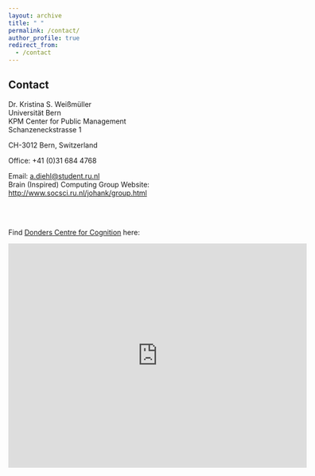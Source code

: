 ```yaml
---
layout: archive
title: " "
permalink: /contact/
author_profile: true
redirect_from:
  - /contact
---
```






Contact
--------
Dr. Kristina S. Weißmüller <br>
Universität Bern <br>
KPM Center for Public Management <br>
Schanzeneckstrasse 1 <br>

CH-3012 Bern, Switzerland

Office: +41 (0)31 684 4768


Email: <a href="mailto:a.diehl@student.ru.nl">a.diehl@student.ru.nl</a>
<br>
Brain (Inspired) Computing Group Website: <a href="http://www.socsci.ru.nl/johank/group.html">http://www.socsci.ru.nl/johank/group.html</a>


<br><br>



Find <a href="https://www.ru.nl/donders/research/theme-4-neural-computation-neurotechnology/research-groups-theme-4/brain-inspired-computing/">Donders Centre for Cognition</a> here:

<iframe src="https://www.google.com/maps/embed?pb=!1m18!1m12!1m3!1d2466.2807003186035!2d5.857933815781469!3d51.81930257968756!2m3!1f0!2f0!3f0!3m2!1i1024!2i768!4f13.1!3m3!1m2!1s0x47c708eefb6b9307%3A0x76d0c2c698c4b05c!2sMontessorilaan%203%2C%206525%20HR%20Nijmegen!5e0!3m2!1sen!2snl!4v1620167127650!5m2!1sen!2snl" width="600" height="450" style="border:0;" allowfullscreen="" loading="lazy"></iframe>
